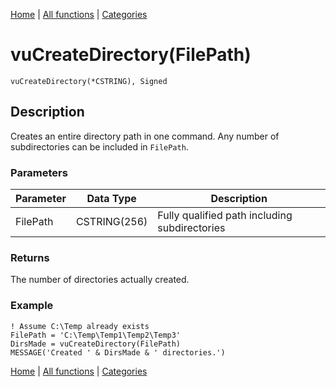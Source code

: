 [Home](../index.md) | [All functions](index.md) | [Categories](../categories/index.md)

# vuCreateDirectory(FilePath)

```Prototype
vuCreateDirectory(*CSTRING), Signed
```


## Description
Creates an entire directory path in one command. Any number of subdirectories can be included in `FilePath`.

### Parameters

| Parameter | Data Type    | Description                                   |
|-----------|--------------|-----------------------------------------------|
| FilePath  | CSTRING(256) | Fully qualified path including subdirectories |

### Returns
The number of directories actually created.

### Example

```Clarion
! Assume C:\Temp already exists
FilePath = 'C:\Temp\Temp1\Temp2\Temp3'
DirsMade = vuCreateDirectory(FilePath)
MESSAGE('Created ' & DirsMade & ' directories.')
```

[Home](../index.md) | [All functions](index.md) | [Categories](../categories/index.md)
